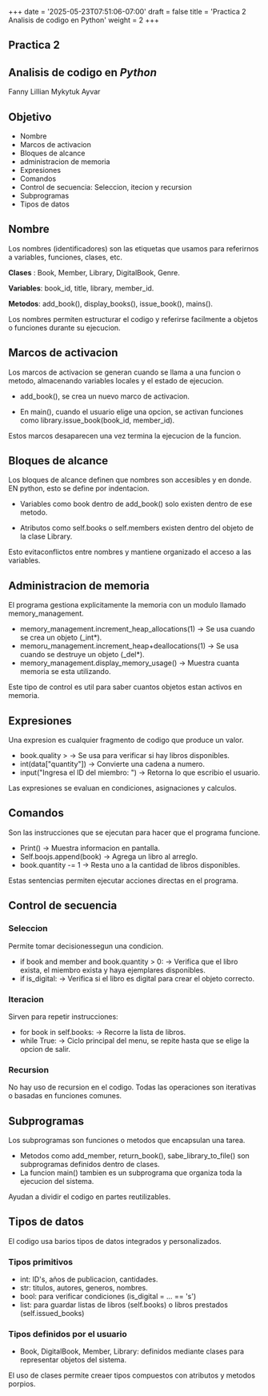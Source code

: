 +++
date = '2025-05-23T07:51:06-07:00'
draft = false
title = 'Practica 2 Analisis de codigo en Python'
weight = 2
+++

## Practica 2

## Analisis de codigo en *Python*

Fanny Lillian Mykytuk Ayvar

## Objetivo

* Nombre
* Marcos de activacion
* Bloques de alcance
* administracion de memoria
* Expresiones
* Comandos
* Control de secuencia: Seleccion, itecion y recursion
* Subprogramas
* Tipos de datos

## Nombre

Los nombres (identificadores) son las etiquetas que usamos para referirnos a variables, funciones, clases, etc.  

  **Clases** : Book, Member, Library, DigitalBook, Genre.

  **Variables**: book_id, title, library, member_id.  

  **Metodos**: add_book(), display_books(), issue_book(), mains().  

  Los nombres permiten estructurar el codigo y referirse facilmente a objetos o funciones durante su ejecucion.  

## Marcos de activacion

Los marcos de activacion se generan cuando se llama a una funcion o metodo, almacenando variables locales y el estado de ejecucion.  

* add_book(), se crea un nuevo marco de activacion.  
  
* En main(), cuando el usuario elige una opcion, se activan funciones como library.issue_book(book_id, member_id).  

Estos marcos desaparecen una vez termina la ejecucion de la funcion.

## Bloques de alcance

Los bloques de alcance definen que nombres son accesibles y en donde. EN python, esto se define por indentacion.  

* Variables como book dentro de add_book() solo existen dentro de ese metodo.  

* Atributos como self.books o self.members existen dentro del objeto de la clase Library.  
  
Esto evitaconflictos entre nombres y mantiene organizado el acceso a las variables.

## Administracion de memoria

El programa gestiona explicitamente la memoria con un modulo llamado memory_management.  

* memory_management.increment_heap_allocations(1) → Se usa cuando se crea un objeto (_int*).
* memoru_management.increment_heap+deallocations(1) → Se usa cuando se destruye un objeto (_del*).
* memory_management.display_memory_usage() → Muestra cuanta memoria se esta utilizando.  

Este tipo de control es util para saber cuantos objetos estan activos en memoria.

## Expresiones

Una expresion es cualquier fragmento de codigo que produce un valor.  

* book.quality > → Se usa para verificar si hay libros disponibles.
* int(data["quantity"]) → Convierte una cadena a numero.
* input("Ingresa el ID del miembro: ") → Retorna lo que escribio el usuario.  

Las expresiones se evaluan en condiciones, asignaciones y calculos.

## Comandos

Son las instrucciones que se ejecutan para hacer que el programa funcione.

* Print() → Muestra informacion en pantalla.
* Self.boojs.append(book) → Agrega un libro al arreglo.
* book.quantity -= 1 → Resta uno a la cantidad de libros disponibles.

Estas sentencias permiten ejecutar acciones directas en el programa.

## Control de secuencia

### Seleccion

Permite tomar decisionessegun una condicion.

* if book and member and book.quantity > 0: → Verifica que el libro exista, el miembro exista y haya ejemplares disponibles.
* if is_digital: → Verifica si el libro es digital para crear el objeto correcto.

### Iteracion

Sirven para repetir instrucciones:

* for book in self.books: → Recorre la lista de libros.
* while True: → Ciclo principal del menu, se repite hasta que se elige la opcion de salir.

### Recursion

No hay uso de recursion en el codigo. Todas las operaciones son iterativas o basadas en funciones comunes.

## Subprogramas

Los subprogramas son funciones o metodos que encapsulan una tarea.

* Metodos como add_member, return_book(), sabe_library_to_file() son subprogramas definidos dentro de clases.
* La funcion main() tambien es un subprograma que organiza toda la ejecucion del sistema.

Ayudan a dividir el codigo en partes reutilizables.

## Tipos de datos

El codigo usa barios tipos de datos integrados y personalizados.

### Tipos primitivos

* int: ID's, años de publicacion, cantidades.
* str: titulos, autores, generos, nombres.
* bool: para verificar condiciones (is_digital = ... == 's')
* list: para guardar listas de libros (self.books) o libros prestados (self.issued_books)

### Tipos definidos por el usuario

* Book, DigitalBook, Member, Library: definidos mediante clases para representar objetos del sistema.

El uso de clases permite creaer tipos compuestos con atributos y metodos porpios.

